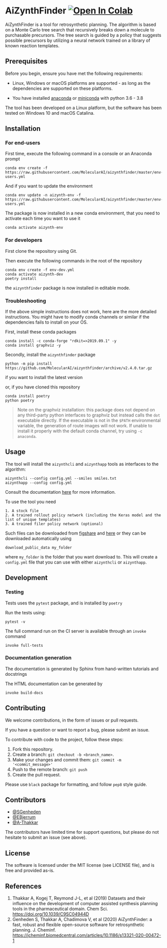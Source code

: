 # AiZynthFinder [![Open In Colab](https://colab.research.google.com/assets/colab-badge.svg)](https://colab.research.google.com/github/MolecularAI/aizynthfinder/blob/master/contrib/notebook.ipynb)


AiZynthFinder is a tool for retrosynthetic planning. The algorithm is based on a Monte Carlo tree search that recursively breaks down a molecule to purchasable precursors. The tree search is guided by a policy that suggests possible precursors by utilizing a neural network trained on a library of known reaction templates.  

## Prerequisites

Before you begin, ensure you have met the following requirements:

* Linux, Windows or macOS platforms are supported - as long as the dependencies are supported on these platforms.

* You have installed [anaconda](https://www.anaconda.com/) or [miniconda](https://docs.conda.io/en/latest/miniconda.html) with python 3.6 - 3.8

The tool has been developed on a Linux platform, but the software has been tested on Windows 10 and macOS Catalina.


## Installation

### For end-users

First time, execute the following command in a console or an Anaconda prompt

    conda env create -f https://raw.githubusercontent.com/MolecularAI/aizynthfinder/master/env-users.yml
    
And if you want to update the environment

    conda env update -n aizynth-env -f https://raw.githubusercontent.com/MolecularAI/aizynthfinder/master/env-users.yml
    
The package is now installed in a new conda environment, that you need to activate each time you want to use it

    conda activate aizynth-env

### For developers

First clone the repository using Git.

Then execute the following commands in the root of the repository 

    conda env create -f env-dev.yml
    conda activate aizynth-dev
    poetry install
    
the `aizynthfinder` package is now installed in editable mode.

### Troubleshooting

If the above simple instructions does not work, here are the more detailed instructions. You might have to modify conda channels or similar if the dependencies fails to install on your OS.

First, install these conda packages

    conda install -c conda-forge "rdkit=>2019.09.1" -y
    conda install graphviz -y

Secondly, install the ``aizynthfinder`` package

    python -m pip install https://github.com/MolecularAI/aizynthfinder/archive/v2.4.0.tar.gz


if you want to install the latest version

or, if you have cloned this repository
 
    conda install poetry
    python poetry


> Note on the graphviz installation: this package does not depend on any third-party python interfaces to graphviz but instead calls the `dot` executable directly. If the executable is not in the `$PATH` environmental variable, the generation of route images will not work. If unable to install it properly with the default conda channel, try using `-c anaconda`.


## Usage

The tool will install the ``aizynthcli`` and ``aizynthapp`` tools
as interfaces to the algorithm:

```
aizynthcli --config config.yml --smiles smiles.txt
aizynthapp --config config.yml
```

Consult the documentation [here](https://molecularai.github.io/aizynthfinder/) for more information.

To use the tool you need

    1. A stock file
    2. A trained rollout policy network (including the Keras model and the list of unique templates)
    3. A trained filer policy network (optional)

Such files can be downloaded from [figshare](https://figshare.com/articles/AiZynthFinder_a_fast_robust_and_flexible_open-source_software_for_retrosynthetic_planning/12334577) and [here](https://figshare.com/articles/dataset/A_quick_policy_to_filter_reactions_based_on_feasibility_in_AI-guided_retrosynthetic_planning/13280507) or they can be downloaded automatically using

```
download_public_data my_folder
```

where ``my_folder`` is the folder that you want download to.
This will create a ``config.yml`` file that you can use with either ``aizynthcli`` or ``aizynthapp``.

## Development

### Testing

Tests uses the ``pytest`` package, and is installed by `poetry`

Run the tests using:

    pytest -v

The full command run on the CI server is available through an `invoke` command

    invoke full-tests
    
 ### Documentation generation

The documentation is generated by Sphinx from hand-written tutorials and docstrings

The HTML documentation can be generated by

    invoke build-docs

## Contributing

We welcome contributions, in the form of issues or pull requests.

If you have a question or want to report a bug, please submit an issue.


To contribute with code to the project, follow these steps:

1. Fork this repository.
2. Create a branch: `git checkout -b <branch_name>`.
3. Make your changes and commit them: `git commit -m '<commit_message>'`
4. Push to the remote branch: `git push`
5. Create the pull request.

Please use ``black`` package for formatting, and follow ``pep8`` style guide.


## Contributors

* [@SGenheden](https://www.github.com/SGenheden)
* [@EBjerrum](https://www.github.com/EBjerrum)
* [@A-Thakkar](https://www.github.com/A-Thakkar)

The contributors have limited time for support questions, but please do not hesitate to submit an issue (see above).

## License

The software is licensed under the MIT license (see LICENSE file), and is free and provided as-is.

## References

1. Thakkar A, Kogej T, Reymond J-L, et al (2019) Datasets and their influence on the development of computer assisted synthesis planning tools in the pharmaceutical domain. Chem Sci. https://doi.org/10.1039/C9SC04944D
2. Genheden S, Thakkar A, Chadimova V, et al (2020) AiZynthFinder: a fast, robust and flexible open-source software for retrosynthetic planning. J. Cheminf. https://jcheminf.biomedcentral.com/articles/10.1186/s13321-020-00472-1
